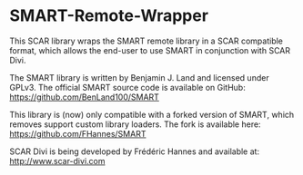 SMART-Remote-Wrapper
====================

This SCAR library wraps the SMART remote library in a SCAR compatible format, which allows the end-user to use SMART in conjunction with SCAR Divi.

The SMART library is written by Benjamin J. Land and licensed under GPLv3. The official SMART source code is available on GitHub: https://github.com/BenLand100/SMART

This library is (now) only compatible with a forked version of SMART, which removes support custom library loaders. The fork is available here: https://github.com/FHannes/SMART

SCAR Divi is being developed by Frédéric Hannes and available at: http://www.scar-divi.com